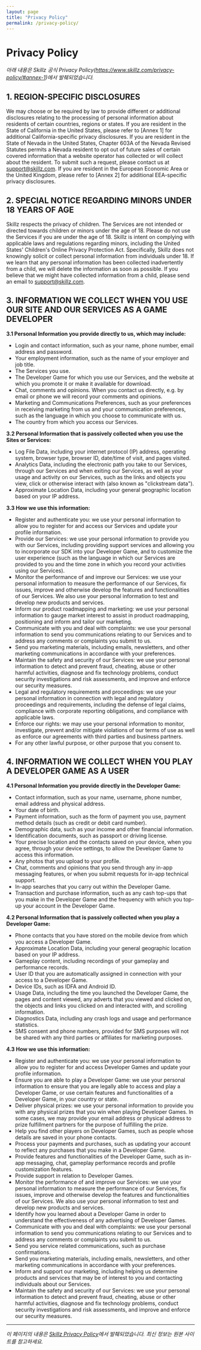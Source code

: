 ```yaml
---
layout: page
title: "Privacy Policy"
permalink: /privacy-policy/
---
```


# Privacy Policy

_아래 내용은 Skillz 공식 Privacy Policy(https://www.skillz.com/privacy-policy/#annex-1)에서 발췌되었습니다._

## 1. REGION-SPECIFIC DISCLOSURES

We may choose or be required by law to provide different or additional disclosures relating to the processing of personal information about residents of certain countries, regions or states. If you are resident in the State of California in the United States, please refer to [Annex 1] for additional California-specific privacy disclosures. If you are resident in the State of Nevada in the United States, Chapter 603A of the Nevada Revised Statutes permits a Nevada resident to opt out of future sales of certain covered information that a website operator has collected or will collect about the resident. To submit such a request, please contact us at support@skillz.com. If you are resident in the European Economic Area or the United Kingdom, please refer to [Annex 2] for additional EEA-specific privacy disclosures.

## 2. SPECIAL NOTICE REGARDING MINORS UNDER 18 YEARS OF AGE

Skillz respects the privacy of children. The Services are not intended or directed towards children or minors under the age of 18. Please do not use the Services if you are under the age of 18. Skillz is intent on complying with applicable laws and regulations regarding minors, including the United States' Children's Online Privacy Protection Act. Specifically, Skillz does not knowingly solicit or collect personal information from individuals under 18. If we learn that any personal information has been collected inadvertently from a child, we will delete the information as soon as possible. If you believe that we might have collected information from a child, please send an email to support@skillz.com.

## 3. INFORMATION WE COLLECT WHEN YOU USE OUR SITE AND OUR SERVICES AS A GAME DEVELOPER

**3.1 Personal Information you provide directly to us, which may include:**
- Login and contact information, such as your name, phone number, email address and password.
- Your employment information, such as the name of your employer and job title.
- The Services you use.
- The Developer Game for which you use our Services, and the website at which you promote it or make it available for download.
- Chat, comments and opinions. When you contact us directly, e.g. by email or phone we will record your comments and opinions.
- Marketing and Communications Preferences, such as your preferences in receiving marketing from us and your communication preferences, such as the language in which you choose to communicate with us.
- The country from which you access our Services.

**3.2 Personal Information that is passively collected when you use the Sites or Services:**
- Log File Data, including your internet protocol (IP) address, operating system, browser type, browser ID, date/time of visit, and pages visited.
- Analytics Data, including the electronic path you take to our Services, through our Services and when exiting our Services, as well as your usage and activity on our Services, such as the links and objects you view, click or otherwise interact with (also known as "clickstream data").
- Approximate Location Data, including your general geographic location based on your IP address.

**3.3 How we use this information:**
- Register and authenticate you: we use your personal information to allow you to register for and access our Services and update your profile information.
- Provide our Services: we use your personal information to provide you with our Services, including providing support services and allowing you to incorporate our SDK into your Developer Game, and to customize the user experience (such as the language in which our Services are provided to you and the time zone in which you record your activities using our Services).
- Monitor the performance of and improve our Services: we use your personal information to measure the performance of our Services, fix issues, improve and otherwise develop the features and functionalities of our Services. We also use your personal information to test and develop new products and services.
- Inform our product roadmapping and marketing: we use your personal information to gauge market interest to assist in product roadmapping, positioning and inform and tailor our marketing.
- Communicate with you and deal with complaints: we use your personal information to send you communications relating to our Services and to address any comments or complaints you submit to us.
- Send you marketing materials, including emails, newsletters, and other marketing communications in accordance with your preferences.
- Maintain the safety and security of our Services: we use your personal information to detect and prevent fraud, cheating, abuse or other harmful activities, diagnose and fix technology problems, conduct security investigations and risk assessments, and improve and enforce our security measures.
- Legal and regulatory requirements and proceedings: we use your personal information in connection with legal and regulatory proceedings and requirements, including the defense of legal claims, compliance with corporate reporting obligations, and compliance with applicable laws.
- Enforce our rights: we may use your personal information to monitor, investigate, prevent and/or mitigate violations of our terms of use as well as enforce our agreements with third parties and business partners.
- For any other lawful purpose, or other purpose that you consent to.

## 4. INFORMATION WE COLLECT WHEN YOU PLAY A DEVELOPER GAME AS A USER

**4.1 Personal Information you provide directly in the Developer Game:**
- Contact information, such as your name, username, phone number, email address and physical address.
- Your date of birth.
- Payment information, such as the form of payment you use, payment method details (such as credit or debit card number).
- Demographic data, such as your income and other financial information.
- Identification documents, such as passport or driving license.
- Your precise location and the contacts saved on your device, when you agree, through your device settings, to allow the Developer Game to access this information.
- Any photos that you upload to your profile.
- Chat, comments and opinions that you send through any in-app messaging features, or when you submit requests for in-app technical support.
- In-app searches that you carry out within the Developer Game.
- Transaction and purchase information, such as any cash top-ups that you make in the Developer Game and the frequency with which you top-up your account in the Developer Game.

**4.2 Personal Information that is passively collected when you play a Developer Game:**
- Phone contacts that you have stored on the mobile device from which you access a Developer Game.
- Approximate Location Data, including your general geographic location based on your IP address.
- Gameplay content, including recordings of your gameplay and performance records.
- User ID that you are automatically assigned in connection with your access to a Developer Game.
- Device IDs, such as IDFA and Android ID.
- Usage Data, including the time you launched the Developer Game, the pages and content viewed, any adverts that you viewed and clicked on, the objects and links you clicked on and interacted with, and scrolling information.
- Diagnostics Data, including any crash logs and usage and performance statistics.
- SMS consent and phone numbers, provided for SMS purposes will not be shared with any third parties or affiliates for marketing purposes.

**4.3 How we use this information:**
- Register and authenticate you: we use your personal information to allow you to register for and access Developer Games and update your profile information.
- Ensure you are able to play a Developer Game: we use your personal information to ensure that you are legally able to access and play a Developer Game, or use certain features and functionalities of a Developer Game, in your country or state.
- Deliver physical prizes: we use your personal information to provide you with any physical prizes that you win when playing Developer Games. In some cases, we may provide your email address or physical address to prize fulfillment partners for the purpose of fulfilling the prize.
- Help you find other players on Developer Games, such as people whose details are saved in your phone contacts.
- Process your payments and purchases, such as updating your account to reflect any purchases that you make in a Developer Game.
- Provide features and functionalities of the Developer Game, such as in-app messaging, chat, gameplay performance records and profile customization features.
- Provide support in relation to Developer Games.
- Monitor the performance of and improve our Services: we use your personal information to measure the performance of our Services, fix issues, improve and otherwise develop the features and functionalities of our Services. We also use your personal information to test and develop new products and services.
- Identify how you learned about a Developer Game in order to understand the effectiveness of any advertising of Developer Games.
- Communicate with you and deal with complaints: we use your personal information to send you communications relating to our Services and to address any comments or complaints you submit to us.
- Send you service related communications, such as purchase confirmations.
- Send you marketing materials, including emails, newsletters, and other marketing communications in accordance with your preferences.
- Inform and support our marketing, including helping us determine products and services that may be of interest to you and contacting individuals about our Services.
- Maintain the safety and security of our Services: we use your personal information to detect and prevent fraud, cheating, abuse or other harmful activities, diagnose and fix technology problems, conduct security investigations and risk assessments, and improve and enforce our security measures.

---

_이 페이지의 내용은 [Skillz Privacy Policy](https://www.skillz.com/privacy-policy/#annex-1)에서 발췌되었습니다. 최신 정보는 원본 사이트를 참고하세요._ 